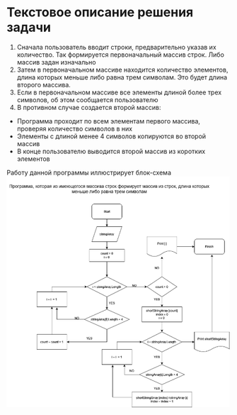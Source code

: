# Текстовое описание решения задачи

1.  Сначала пользователь вводит строки, предварительно указав их количество. Так формируется первоначальный массив строк. Либо массив задан изначально
2.  Затем в первоначальном массиве находится количество элементов, длина которых меньше либо равна трем символам. Это будет длина второго массива.
3.  Если в первоначальном массиве все элементы длиной более трех символов, об этом сообщается пользователю
4.  В противном случае создается второй массив:
* Программа проходит по всем элементам первого массива, проверяя количество символов в них 
* Элементы с длиной менее 4 символов копируются во второй массив
* В конце пользователю выводится второй массив из коротких элементов

Работу данной программы иллюстрирует блок-схема
![Блок-схема](block_diagram.PNG)